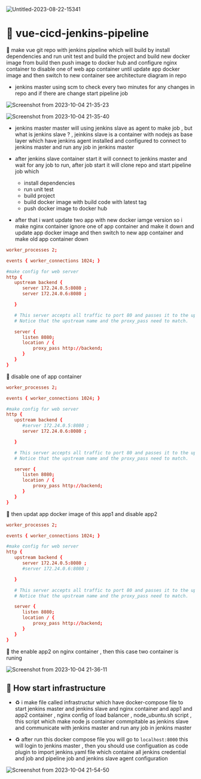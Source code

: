 ![Untitled-2023-08-22-15341](https://github.com/youssefshibl/vue-cicd-jenkins-pipeline/assets/63800183/32823b09-45df-4c7a-b6c4-c0e97086ad42)


# 🚀 vue-cicd-jenkins-pipeline

🔋 make vue git repo with jenkins pipeline which will build by install dependencies and run unit test and build the project and build new docker image from build then push image to docker hub and configure nginx container to disable one of web app container until update app docker image and then switch to new container see architecture diagram in repo 

- jenkins master using scm to check every two minutes for any changes in repo and if there are change start pipeline job

![Screenshot from 2023-10-04 21-35-23](https://github.com/youssefshibl/vue-cicd-jenkins-pipeline/assets/63800183/3bdbe0ab-7c92-4104-acf3-65def7d0abfa)

![Screenshot from 2023-10-04 21-35-40](https://github.com/youssefshibl/vue-cicd-jenkins-pipeline/assets/63800183/6997eb76-63d8-4b41-a2b0-78a76a0fd666)


- jenkins master master will using jenkins slave as agent to make job , but what is jenkins slave ? , jeinkins slave is a container with nodejs as base layer  which have jenkins agent installed and configured to connect to jenkins master and run any job in jenkins master
- after jenkins slave container start it will connect to jenkins master and wait for any job to run, after job start it will clone repo and start pipeline job which 
    + install dependencies
    + run unit test
    + build project
    + build docker image with build code with latest tag
    + push docker image to docker hub

- after that i want update two app with new docker iamge version so i make nginx container ignore one of app container and make it down and update app docker image and then switch to new app container and make old app container down
```conf
worker_processes 2;

events { worker_connections 1024; }

#make config for web server
http {
   upstream backend {
      server 172.24.0.5:8080 ; 
      server 172.24.0.6:8080 ; 

   }

   # This server accepts all traffic to port 80 and passes it to the upstream. 
   # Notice that the upstream name and the proxy_pass need to match.

   server {
      listen 8080; 
      location / {
          proxy_pass http://backend;
      }
   }
}
```
🔋 disable one of app container
```conf
worker_processes 2;

events { worker_connections 1024; }

#make config for web server
http {
   upstream backend {
      #server 172.24.0.5:8080 ; 
      server 172.24.0.6:8080 ; 

   }

   # This server accepts all traffic to port 80 and passes it to the upstream. 
   # Notice that the upstream name and the proxy_pass need to match.

   server {
      listen 8080; 
      location / {
          proxy_pass http://backend;
      }
   }
}
```
🔋 then updat app docker image of this app1 and disable app2 
```conf
worker_processes 2;

events { worker_connections 1024; }

#make config for web server
http {
   upstream backend {
      server 172.24.0.5:8080 ; 
      #server 172.24.0.6:8080 ; 

   }

   # This server accepts all traffic to port 80 and passes it to the upstream. 
   # Notice that the upstream name and the proxy_pass need to match.

   server {
      listen 8080; 
      location / {
          proxy_pass http://backend;
      }
   }
}
```
🔋 the enable app2 on nginx container , then this case two container is runing 

![Screenshot from 2023-10-04 21-36-11](https://github.com/youssefshibl/vue-cicd-jenkins-pipeline/assets/63800183/33d726ca-34d5-4065-b8fb-6abca661351d)


## 📌 How start infrastructure
+ ♻️ i make file called infrastructur which have docker-compose file to start jenkins master and jenkins slave and nginx container and app1 and app2 container , nginx config of load balancer  , node_ubuntu.sh script , this script which make node js container commpitable as jenkins slave and communicate with jenkins master and run any job in jenkins master

+ ♻️ after run this docker compose file you will go to `localhost:8000` this will login to jenkins master , then you should use configuation as code plugin to import jenkins.yaml file which containe all jenkins credential and job and pipeline job and jenkins slave agent configuration

![Screenshot from 2023-10-04 21-54-50](https://github.com/youssefshibl/vue-cicd-jenkins-pipeline/assets/63800183/e1231d76-37b3-4277-a7a4-8e488f5222d0)